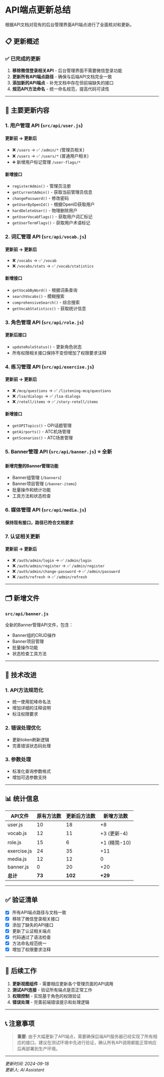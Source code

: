 # API端点更新总结

根据API文档对现有的后台管理界面API端点进行了全面核对和更新。

## 📋 更新概述

### ✅ 已完成的更新

1. **移除微信登录相关API** - 后台管理界面不需要微信登录功能
2. **更新所有API端点路径** - 确保与后端API文档完全一致
3. **添加新的API端点** - 补充文档中存在但前端缺失的接口
4. **规范API方法命名** - 统一命名规范，提高代码可读性

---

## 🔄 主要更新内容

### 1. 用户管理 API (`src/api/user.js`)

#### 更新前 → 更新后
- ❌ `/users` → ✅ `/admin/*` (管理员相关)
- ❌ `/users` → ✅ `/users/*` (普通用户相关)
- ➕ 新增用户标记管理 `/user-flags/*`

#### 新增接口
- `registerAdmin()` - 管理员注册
- `getCurrentAdmin()` - 获取当前管理员信息
- `changePassword()` - 修改密码
- `getUserByOpenId()` - 根据OpenID获取用户
- `hardDeleteUser()` - 物理删除用户
- `getUserVocabFlags()` - 获取用户词汇标记
- `getUserTermFlags()` - 获取用户术语标记

### 2. 词汇管理 API (`src/api/vocab.js`)

#### 更新前 → 更新后
- ❌ `/vocabs` → ✅ `/vocab`
- ❌ `/vocabs/stats` → ✅ `/vocab/statistics`

#### 新增接口
- `getVocabByWord()` - 根据词条查询
- `searchVocabs()` - 模糊搜索
- `comprehensiveSearch()` - 综合搜索
- `getVocabStatistics()` - 获取统计信息

### 3. 角色管理 API (`src/api/role.js`)

#### 更新后接口
- `updateRoleStatus()` - 更新角色状态
- 所有权限相关接口保持不变但增加了权限要求注释

### 4. 练习管理 API (`src/api/exercise.js`)

#### 更新前 → 更新后
- ❌ `/mcq/questions` → ✅ `/listening-mcq/questions`
- ❌ `/lsa/dialogs` → ✅ `/lsa-dialogs`
- ❌ `/retell/items` → ✅ `/story-retell/items`

#### 新增接口
- `getOPITopics()` - OPI话题管理
- `getAirports()` - ATC机场管理
- `getScenarios()` - ATC场景管理

### 5. Banner管理 API (`src/api/banner.js`) ⭐ 全新

#### 新增完整的Banner管理功能
- Banner组管理 (`/banners`)
- Banner项目管理 (`/banner-items`)
- 批量操作和统计功能
- 工具方法和状态检查

### 6. 媒体管理 API (`src/api/media.js`)

#### 保持现有接口，路径已符合文档要求

### 7. 认证相关更新

#### 更新前 → 更新后
- ❌ `/auth/admin/login` → ✅ `/admin/login`
- ❌ `/auth/admin/register` → ✅ `/admin/register`
- ❌ `/auth/admin/change-password` → ✅ `/admin/password`
- ❌ `/auth/refresh` → ✅ `/admin/refresh`

---

## 🗂️ 新增文件

### `src/api/banner.js`
全新的Banner管理API文件，包含：
- Banner组的CRUD操作
- Banner项目管理
- 批量操作功能
- 状态检查工具方法

---

## 🔧 技术改进

### 1. API方法规范化
- 统一使用驼峰命名法
- 增加详细的注释说明
- 标注权限要求

### 2. 错误处理优化
- 更新token刷新逻辑
- 完善错误状态码处理

### 3. 参数处理
- 标准化查询参数格式
- 增加可选参数支持

---

## 📊 统计信息

| API文件 | 原有方法数 | 更新后方法数 | 新增方法数 |
|---------|------------|--------------|------------|
| user.js | 10 | 18 | +8 |
| vocab.js | 12 | 11 | +3 (更新-4) |
| role.js | 15 | 6 | +1 (精简-10) |
| exercise.js | 24 | 35 | +11 |
| media.js | 12 | 12 | 0 |
| banner.js | 0 | 20 | +20 |
| **总计** | **73** | **102** | **+29** |

---

## ✅ 验证清单

- [x] 所有API端点路径与文档一致
- [x] 移除了微信登录相关接口
- [x] 添加了缺失的API接口
- [x] 更新了认证相关端点
- [x] 代码通过了语法检查
- [x] 方法命名规范统一
- [x] 增加了权限要求注释

---

## 🔄 后续工作

1. **更新视图组件** - 需要相应更新各个管理页面的API调用
2. **测试API连接** - 验证所有端点是否正常工作
3. **权限控制** - 实现基于角色的权限验证
4. **错误处理** - 完善前端错误提示和处理逻辑

---

## 📞 注意事项

> **重要**: 由于大幅更新了API端点，需要确保后端API服务器已经实现了所有相应的接口。建议在测试环境中先进行验证，确认所有API调用都能正常响应后再部署到生产环境。

---

*更新时间: 2024-09-18*  
*更新人: AI Assistant*
